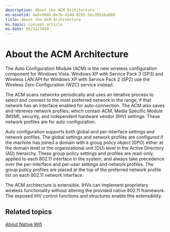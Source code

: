 ```yaml
---
description: About the ACM Architecture
ms.assetid: 4a5c0085-0e7b-424d-9205-5ec39518a088
title: About the ACM Architecture
ms.topic: concept-article
ms.date: 05/31/2018
---
```


# About the ACM Architecture

The Auto Configuration Module (ACM) is the new wireless configuration component for Windows Vista. Windows XP with Service Pack 3 (SP3) and Wireless LAN API for Windows XP with Service Pack 2 (SP2) use the Wireless Zero Configuration (WZC) service instead.

The ACM scans networks periodically and uses an iterative process to select and connect to the most preferred network in the range, if that network has an interface enabled for auto-connection. The ACM also saves and retrieves network profiles, which contain ACM, Media Specific Module (MSM), security, and independent hardware vendor (IHV) settings. These network profiles are for auto configuration.

Auto configuration supports both global and per-interface settings and network profiles. The global settings and network profiles are configured if the machine has joined a domain with a group policy object (GPO) either at the domain level or the organizational unit (OU) level in the Active Directory (AD) hierarchy. These group policy settings and profiles are read-only, applied to each 802.11 interface in the system, and always take precedence over the per-interface and per-user settings and network profiles. The group policy profiles are placed at the top of the preferred network profile list on each 802.11 network interface.

The ACM architecture is extensible. IHVs can implement proprietary wireless functionality without altering the provided native 802.11 framework. The exposed IHV control functions and structures enable this extensibility.

## Related topics

<dl> <dt>

[About Native Wifi](about-native-wifi.md)
</dt> </dl>

 

 



